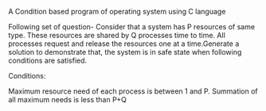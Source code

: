 A Condition based program of operating system using C language

Following set of question- Consider that a system has P resources of same type. These resources are shared by Q processes time to time. All processes request and release the resources one at a time.Generate a solution to demonstrate that, the system is in safe state when following conditions are satisfied.

Conditions:

Maximum resource need of each process is between 1 and P.
Summation of all maximum needs is less than P+Q
